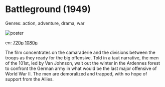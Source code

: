 # Battleground (1949)

Genres: action, adventure, drama, war

![poster](http://image.tmdb.org/t/p/w500/4pEFGoLLmQpnXgWx9R3B4eNJcst.jpg)

en:
  [720p](magnet:?xt=urn:btih:F3EBA6CF8C365AF58AC87E9B9B10C84A80EB8B94&tr=udp://glotorrents.pw:6969/announce&tr=udp://tracker.opentrackr.org:1337/announce&tr=udp://torrent.gresille.org:80/announce&tr=udp://tracker.openbittorrent.com:80&tr=udp://tracker.coppersurfer.tk:6969&tr=udp://tracker.leechers-paradise.org:6969&tr=udp://p4p.arenabg.ch:1337&tr=udp://tracker.internetwarriors.net:1337)
  [1080p](magnet:?xt=urn:btih:30358D37BE60EC1336FCE56BFBB95EDA0C0BD9EB&tr=udp://glotorrents.pw:6969/announce&tr=udp://tracker.opentrackr.org:1337/announce&tr=udp://torrent.gresille.org:80/announce&tr=udp://tracker.openbittorrent.com:80&tr=udp://tracker.coppersurfer.tk:6969&tr=udp://tracker.leechers-paradise.org:6969&tr=udp://p4p.arenabg.ch:1337&tr=udp://tracker.internetwarriors.net:1337)
  


The film concentrates on the camaraderie and the divisions between the troops as they ready for the big offensive. Told in a taut narrative, the men of the 101st, led by Van Johnson, wait out the winter in the Ardennes forest to confront the German army in what would be the last major offensive of World War II. The men are demoralized and trapped, with no hope of support from the Allies.